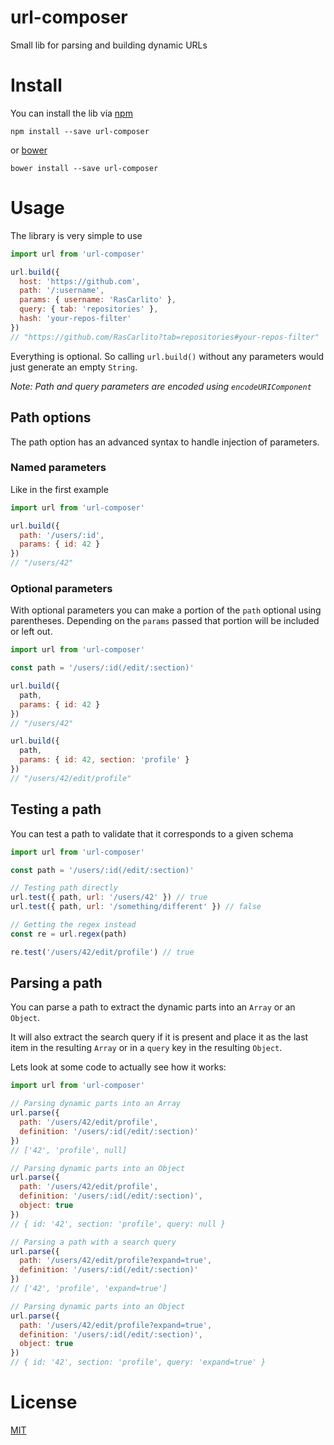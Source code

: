 # url-composer

Small lib for parsing and building dynamic URLs

# Install

You can install the lib via [npm](https://www.npmjs.com/)

```shell
npm install --save url-composer
```

or [bower](https://bower.io/)

```shell
bower install --save url-composer
```

# Usage

The library is very simple to use

```js
import url from 'url-composer'

url.build({
  host: 'https://github.com',
  path: '/:username',
  params: { username: 'RasCarlito' },
  query: { tab: 'repositories' },
  hash: 'your-repos-filter'
})
// "https://github.com/RasCarlito?tab=repositories#your-repos-filter"
```

Everything is optional. So calling `url.build()` without any parameters would just generate an empty `String`.

*Note: Path and query parameters are encoded using `encodeURIComponent`*

## Path options

The path option has an advanced syntax to handle injection of parameters.

### Named parameters

Like in the first example

```js
import url from 'url-composer'

url.build({
  path: '/users/:id',
  params: { id: 42 }
})
// "/users/42"
```

### Optional parameters

With optional parameters you can make a portion of the `path` optional using parentheses.
Depending on the `params` passed that portion will be included or left out.

```js
import url from 'url-composer'

const path = '/users/:id(/edit/:section)'

url.build({
  path,
  params: { id: 42 }
})
// "/users/42"

url.build({
  path,
  params: { id: 42, section: 'profile' }
})
// "/users/42/edit/profile"
```

## Testing a path

You can test a path to validate that it corresponds to a given schema

```js
import url from 'url-composer'

const path = '/users/:id(/edit/:section)'

// Testing path directly
url.test({ path, url: '/users/42' }) // true
url.test({ path, url: '/something/different' }) // false

// Getting the regex instead
const re = url.regex(path)

re.test('/users/42/edit/profile') // true
```

## Parsing a path

You can parse a path to extract the dynamic parts into an `Array` or an `Object`.

It will also extract the search query if it is present and place it as the last item in the resulting `Array` or in a `query` key in the resulting `Object`.

Lets look at some code to actually see how it works:

```js
import url from 'url-composer'

// Parsing dynamic parts into an Array
url.parse({
  path: '/users/42/edit/profile',
  definition: '/users/:id(/edit/:section)'
})
// ['42', 'profile', null]

// Parsing dynamic parts into an Object
url.parse({
  path: '/users/42/edit/profile',
  definition: '/users/:id(/edit/:section)',
  object: true
})
// { id: '42', section: 'profile', query: null }

// Parsing a path with a search query
url.parse({
  path: '/users/42/edit/profile?expand=true',
  definition: '/users/:id(/edit/:section)'
})
// ['42', 'profile', 'expand=true']

// Parsing dynamic parts into an Object
url.parse({
  path: '/users/42/edit/profile?expand=true',
  definition: '/users/:id(/edit/:section)',
  object: true
})
// { id: '42', section: 'profile', query: 'expand=true' }
```

# License

[MIT](https://opensource.org/licenses/MIT)

